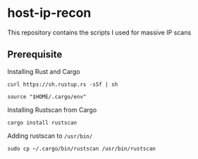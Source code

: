 # host-ip-recon
This repository contains the scripts I used for massive IP scans

## Prerequisite
Installing Rust and  Cargo
```
curl https://sh.rustup.rs -sSf | sh
```
```
source "$HOME/.cargo/env"
```
Installing Rustscan from Cargo
```
cargo install rustscan
```
Adding rustscan to `/usr/bin/`
```
sudo cp ~/.cargo/bin/rustscan /usr/bin/rustscan
```
